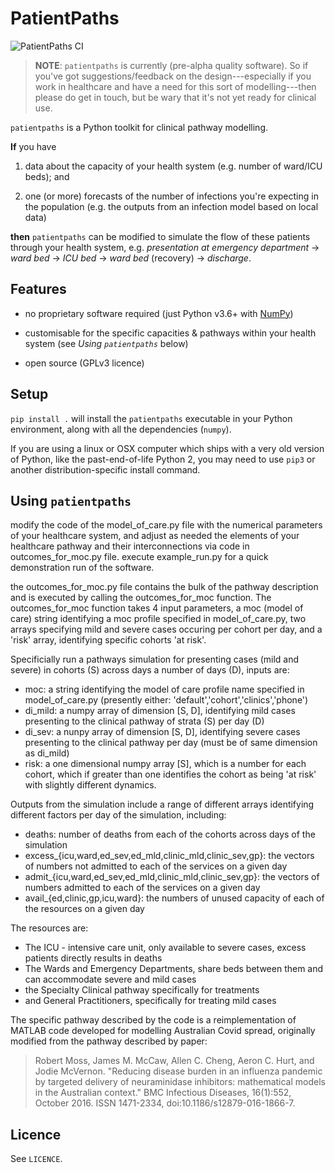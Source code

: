 # PatientPaths

![PatientPaths CI](https://github.com/anu-act-health-covid19-support/patientpaths/workflows/PatientPaths%20CI/badge.svg)

> **NOTE**: `patientpaths` is currently (pre-alpha quality software). So if you've 
> got suggestions/feedback on the design---especially if you work in healthcare 
> and have a need for this sort of modelling---then please do get in touch, 
> but be wary that it's not yet ready for clinical use.

`patientpaths` is a Python toolkit for clinical pathway modelling.

**If** you have

1. data about the capacity of your health system (e.g. number of ward/ICU beds);
   and

2. one (or more) forecasts of the number of infections you're expecting in the
   population (e.g. the outputs from an infection model based on local data)

**then** `patientpaths` can be modified to simulate the flow of these patients through your
health system, e.g. _presentation at emergency department_ → _ward bed_ → _ICU
bed_ → _ward bed_ (recovery) → _discharge_.

## Features

- no proprietary software required (just Python v3.6+ with
  [NumPy](https://numpy.org))

- customisable for the specific capacities & pathways within your health
  system (see _Using `patientpaths`_ below)

- open source (GPLv3 licence)

## Setup

`pip install .` will install the `patientpaths` executable in your Python
environment, along with all the dependencies (`numpy`).

If you are using a linux or OSX computer which ships with a very old version
of Python, like the past-end-of-life Python 2, you may need to use `pip3` or
another distribution-specific install command.

## Using `patientpaths`

modify the code of the model_of_care.py file with the numerical parameters of your healthcare system, 
and adjust as needed the elements of your healthcare pathway and their interconnections via code in outcomes_for_moc.py file.
execute example_run.py for a quick demonstration run of the software.

the outcomes_for_moc.py file contains the bulk of the pathway description and is executed by calling the outcomes_for_moc function.
The outcomes_for_moc function takes 4 input parameters, a moc (model of care) string identifying a moc profile specified in model_of_care.py,
two arrays specifying mild and severe cases occuring per cohort per day, and a 'risk' array, identifying specific cohorts 'at risk'.

Specificially run a pathways simulation for presenting cases (mild and severe) in cohorts (S) across days a number of days (D), inputs are:
- moc: a string identifying the model of care profile name specified in model_of_care.py (presently either: 'default','cohort','clinics','phone')
- di_mild: a numpy array of dimension [S, D], identifying mild cases presenting to the clinical pathway of strata (S) per day (D)
- di_sev: a nunpy array of dimension [S, D], identifying severe cases presenting to the clinical pathway per day (must be of same dimension as di_mild)
- risk: a one dimensional numpy array [S], which is a number for each cohort, which if greater than one identifies the cohort as being 'at risk' with slightly different dynamics.

Outputs from the simulation include a range of different arrays identifying different factors per day of the simulation, including:
 * deaths: number of deaths from each of the cohorts across days of the simulation
 * excess_{icu,ward,ed_sev,ed_mld,clinic_mld,clinic_sev,gp}: the vectors of numbers not admitted to each of the services on a given day
 * admit_{icu,ward,ed_sev,ed_mld,clinic_mld,clinic_sev,gp}: the vectors of numbers admitted to each of the services on a given day
 * avail_{ed,clinic,gp,icu,ward}: the numbers of unused capacity of each of the resources on a given day

The resources are:
 * The ICU - intensive care unit, only available to severe cases, excess patients directly results in deaths
 * The Wards and Emergency Departments, share beds between them and can accommodate severe and mild cases
 * the Specialty Clinical pathway specifically for treatments
 * and General Practitioners, specifically for treating mild cases

The specific pathway described by the code is a reimplementation of MATLAB code developed for modelling Australian Covid spread, originally modified from the pathway described by paper:
> Robert Moss, James M. McCaw, Allen C. Cheng, Aeron C. Hurt, and Jodie McVernon. "Reducing disease burden in an influenza pandemic by targeted delivery of neuraminidase inhibitors: mathematical models in the Australian context." BMC Infectious Diseases, 16(1):552, October 2016. ISSN 1471-2334, doi:10.1186/s12879-016-1866-7.


## Licence

See `LICENCE`.
